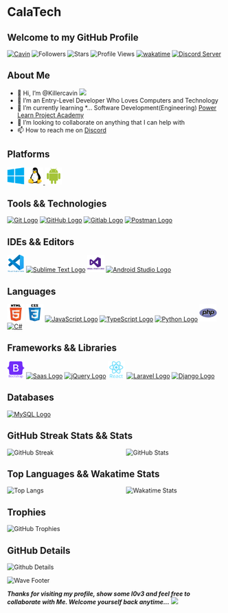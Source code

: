 <!-- Killercavin@CalaTech -->

# CalaTech

## Welcome to my GitHub Profile

[![Cavin](https://img.shields.io/badge/Cavin-<COLOR>.svg)](https://shields.io/)
![Followers](https://img.shields.io/github/followers/Killercavin?label=Follow&style=social&style=plastic)
![Stars](https://img.shields.io/github/stars/Killercavin?affiliations=OWNER%2CCOLLABORATOR&style=social&style=plastic&color=gold)
![Profile Views](https://komarev.com/ghpvc/?username=Killercavin&color=green&style=plastic)
[![wakatime](https://wakatime.com/badge/user/0a629113-4a07-4f00-baa2-ec03ce250a02.svg?style=plastic)](https://wakatime.com/@0a629113-4a07-4f00-baa2-ec03ce250a02)
[![Discord Server](https://img.shields.io/discord/950481728068263976?color=blueviolet&logo=Discord&style=plastic)](https://discord.gg/GnrKuFSaUC)

## About Me

- 👋 Hi, I’m @Killercavin <img src="https://emojis.slackmojis.com/emojis/images/1588315024/8823/hyperkitty.gif?1588315024" width="25"></h3>
- 👀 I’m an Entry-Level Developer Who Loves Computers and Technology
- 🌱 I’m currently learning *... Software Development(Engineering) [Power Learn Project Academy](https://plpacademy.powerlearnproject.org/)
- 💞️ I’m looking to collaborate on anything that I can help with
- 📫 How to reach me on [Discord](https://discordapp.com/users/Killercavin)

## Platforms

<a href="https://www.microsoft.com/en-us/windows" target="_blank"><img src="https://raw.githubusercontent.com/devicons/devicon/master/icons/windows8/windows8-original.svg" alt="Windows Logo" width="40" height="40"></a>
<a href="https://www.linux.org/" target="_blank"><img src="https://raw.githubusercontent.com/devicons/devicon/master/icons/linux/linux-original.svg" alt="Linux Logo" width="40" height="40">
<a href="https://www.android.com/" target="_blank"><img src="https://raw.githubusercontent.com/devicons/devicon/master/icons/android/android-original.svg" alt="Android Logo" width="40" height="40"></a>

## Tools && Technologies

<a href="https://git-scm.com/" target="_blank"><img src="https://www.vectorlogo.zone/logos/git-scm/git-scm-icon.svg" alt="Git Logo" width="40" height="40"></a>
</a><a href="https://github.com/" target="_blank"><img src="https://techstack-generator.vercel.app/github-icon.svg" alt="GitHub Logo" width="40" height="40"></a>
</a><a href="https://gitlab.com" target="_blank"><img src="https://about.gitlab.com/images/press/logo/png/gitlab-icon-rgb.png" alt="Gitlab Logo" width="40" height="40"></a>
</a><a href="https://postman.com/" target="_blank"><img src="https://voyager.postman.com/logo/postman-logo-icon-orange.svg" alt="Postman Logo" width="40" height="40"></a>

## IDEs && Editors

<a href="https://code.visualstudio.com/" target="_blank"><img src="https://raw.githubusercontent.com/devicons/devicon/master/icons/vscode/vscode-original-wordmark.svg" alt="Visual Studio Code Logo" width="40" height="40"></a>
<a href="https://www.sublimetext.com/" target="_blank"><img src="https://www.sublimetext.com/images/icon.png" alt="Sublime Text Logo" width="40" height="40"></a>
<a href="https://visualstudio.microsoft.com/" target="_blank"><img src="https://raw.githubusercontent.com/devicons/devicon/master/icons/visualstudio/visualstudio-plain-wordmark.svg" alt="Visual Studio Logo" width="40" height="40"></a>
<a href="https://developer.android.com/studio" target="_blank"><img src="https://developer.android.com/studio/images/studio-icon.svg" alt="Android Studio Logo" width="40" height="40"></a>

## Languages

<a href="https://www.w3.org/html/" target="_blank"><img src="https://raw.githubusercontent.com/devicons/devicon/master/icons/html5/html5-original-wordmark.svg" alt="HTML5 Logo" width="40" height="40"></a>
<a href="https://www.w3schools.com/css/" target="_blank"><img src="https://raw.githubusercontent.com/devicons/devicon/master/icons/css3/css3-original-wordmark.svg" alt="CSS3 Logo" width="40" height="40"></a>
<a href="https://developer.mozilla.org/en-US/docs/Web/JavaScript" target="_blank"><img src="https://techstack-generator.vercel.app/js-icon.svg" alt="JavaScript Logo" width="50" height="50"></a>
<a href="https://www.typescriptlang.org/" target="_blank"><img src="https://techstack-generator.vercel.app/ts-icon.svg" alt="TypeScript Logo" width="40" height="40"></a>
<a href="https://www.python.org/" target="_blank"><img src="https://techstack-generator.vercel.app/python-icon.svg" alt="Python Logo" width="40" height="40"></a>
<a href="https://www.php.net/" target="_blank"><img src="https://raw.githubusercontent.com/devicons/devicon/master/icons/php/php-original.svg" alt="PHP Logo" width="40" height="40"></a>
<a href="https://learn.microsoft.com/en-us/dotnet/csharp/" target="_blank" rel="noreferrer"> <img src="https://techstack-generator.vercel.app/csharp-icon.svg" alt="C#" width="40" height="40"/></a>

## Frameworks && Libraries

<a href="https://getbootstrap.com" target="_blank"><img src="https://raw.githubusercontent.com/devicons/devicon/master/icons/bootstrap/bootstrap-plain-wordmark.svg" alt="Bootstrap Logo" width="40" height="40"></a>
<a href="https://sass-lang.com/" target="_blank"><img src="https://techstack-generator.vercel.app/sass-icon.svg" alt="Saas Logo" width="40" height="40"></a>
<a href="https://jquery.com/" target="_blank"><img src="https://api.jquery.com/wp-content/themes/api.jquery.com/i/favicon.ico" alt="jQuery Logo" width="40" height="40"></a>
<a href="https://reactjs.org/" target="_blank"><img src="https://raw.githubusercontent.com/devicons/devicon/master/icons/react/react-original-wordmark.svg" alt="React Logo" width="40" height="40"></a>
<a href="https://www.laravel.com/" target="_blank"><img src="https://laravel.com/img/logomark.min.svg" alt="Laravel Logo" width="40" height="40"></a>
<a href="https://www.djangoproject.com/" target="_blank"><img src="https://techstack-generator.vercel.app/django-icon.svg" alt="Django Logo" width="40" height="40"></a>

## Databases

<a href="https://www.mysql.com/" target="_blank"><img src="https://techstack-generator.vercel.app/mysql-icon.svg" alt="MySQL Logo" width="40" height="40"></a>

<!-- <a href="https://www.postgresql.org/"><img src="https://raw.githubusercontent.com/devicons/devicon/master/icons/postgresql/postgresql-original.svg" alt="PostgreSQL Logo" width="40" height="40"></a><a href="https://www.mongodb.com/" target="_blank"><img src="https://raw.githubusercontent.com/devicons/devicon/master/icons/mongodb/mongodb-original.svg" alt="MongoDB Logo" width="40" height="40"></a><img src="https://raw.githubusercontent.com/devicons/devicon/master/icons/sqlite/sqlite-original.svg" alt="SQLite Logo" width="40" height="40"></a> -->

## GitHub Streak Stats && Stats

<p style="display: flex; justify-content: space-between;" float="left">
  <img src="https://github-readme-streak-stats.herokuapp.com/?user=Killercavin&theme=outrun" alt="GitHub Streak" style="width: 48%; height: auto;">
  <img src="https://github-readme-stats.vercel.app/api?username=Killercavin&show_icons=true&theme=algolia" alt="GitHub Stats" style="width: 45%; height: auto;">
</p>

## Top Languages && Wakatime Stats

<p style="display: flex; justify-content: space-between;" float="left">
  <img src="https://github-readme-stats.vercel.app/api/top-langs/?username=Killercavin&theme=yeblu&limit=15&layout=compact" alt="Top Langs" style="width: 32%; height: auto;"/>
  <img src="https://github-readme-stats.vercel.app/api/wakatime?username=Killercavin&hide_border=true&layout=compact&hide_title=false&langs_count=15&range=all_time&theme=blue-green" alt="Wakatime Stats" style="width: 45%; height: auto;"/>

## Trophies

![GitHub Trophies](https://github-profile-trophy.vercel.app/?username=Killercavin&row=1&column=10)

## GitHub Details
<img src="https://github-profile-summary-cards.vercel.app/api/cards/profile-details?username=Killercavin&theme=tokyonight" alt="Github Details" style="width: 75%; height: auto;">

![Wave Footer](https://capsule-render.vercel.app/api?type=waving&color=0:25faaa,100:fa50e5&height=120&section=footer)

***Thanks for visiting my profile, show some l0v3 and feel free to collaborate with Me. Welcome yourself back anytime...*** <img src="https://emojis.slackmojis.com/emojis/images/1588315024/8823/hyperkitty.gif?1588315024" width="25"></h3>

<!-- End -->
